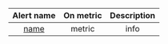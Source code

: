 <!-- for alerts we just need a table, like: -->
|  Alert name  | On metric | Description |
|:------------:|:---------:|:-----------:|
| [name](link) |  metric   |    info     |
<!-- iterate through the array and populate like: -->
